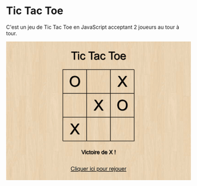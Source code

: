 # Tic Tac Toe

C'est un jeu de Tic Tac Toe en JavaScript acceptant 2 joueurs au tour à tour.

![screenshot](/screenshot.png)